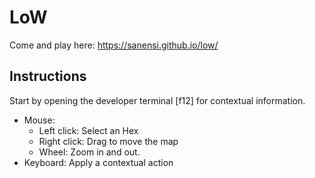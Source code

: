 # LoW

Come and play here: https://sanensi.github.io/low/

## Instructions

Start by opening the developer terminal [f12] for contextual information.

- Mouse:
  - Left click: Select an Hex
  - Right click: Drag to move the map
  - Wheel: Zoom in and out.
- Keyboard: Apply a contextual action
